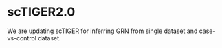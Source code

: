 # scTIGER2.0
We are updating scTIGER for inferring GRN from single dataset and case-vs-control dataset.
